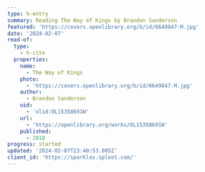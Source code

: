 ```yaml
---
type: h-entry
summary: Reading The Way of Kings by Brandon Sanderson
featured: 'https://covers.openlibrary.org/b/id/6649847-M.jpg'
date: '2024-02-07'
read-of:
  type:
    - h-cite
  properties:
    name:
      - The Way of Kings
    photo:
      - 'https://covers.openlibrary.org/b/id/6649847-M.jpg'
    author:
      - Brandon Sanderson
    uid:
      - 'olid:OL15358691W'
    url:
      - 'https://openlibrary.org/works/OL15358691W'
    published:
      - 2010
progress: started
updated: '2024-02-07T23:40:53.805Z'
client_id: 'https://sparkles.sploot.com/'
---
```


